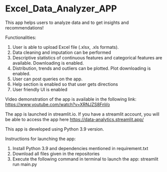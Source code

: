 # Excel_Data_Analyzer_APP
This app helps users to analyze data and to get insights and recommendations!

Functionalities:
  1. User is able to upload Excel file (.xlsx, .xls formats).
  2. Data cleaning and imputation can be performed
  3. Descriptive statistics of continuous features and categorical features are available. Downloading is enabled.
  4. Distribution, trends and outliers can be plotted. Plot downloading is enabled.
  5. User can post queries on the app.
  6. Help section is enabled so that user gets directions
  7. User friendly UI is enabled

Video demonstration of the app is available in the following link: https://www.youtube.com/watch?v=XRNJZS8FnVo

The app is launched in streamlit.io. If you have a streamlit account, you will be able to access the app here https://data-analytics.streamlit.app/

This app is developed using Python 3.9 version.

Instructions for launching the app:
 1. Install Python 3.9 and dependencies mentioned in requirement.txt
 2. Download all files given in the repositories
 3. Execute the following command in terminal to launch the app: streamlit run main.py
